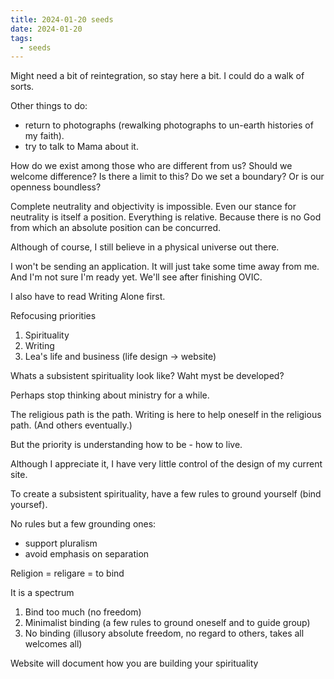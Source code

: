 ```yaml
---
title: 2024-01-20 seeds
date: 2024-01-20
tags:
  - seeds
---
```

Might need a bit of reintegration, so stay here a bit. I could do a walk of sorts.

Other things to do:
- return to photographs (rewalking photographs to un-earth histories of my faith).
- try to talk to Mama about it.

How do we exist among those who are different from us? Should we welcome difference? Is there a limit to this? Do we set a boundary? Or is our openness boundless?

Complete neutrality and objectivity is impossible. Even our stance for neutrality is itself a position. Everything is relative. Because there is no God from which an absolute position can be concurred.

Although of course, I still believe in a physical universe out there.

I won't be sending an application. It will just take some time away from me. And I'm not sure I'm ready yet. We'll see after finishing OVIC.

I also have to read Writing Alone first.

Refocusing priorities
1. Spirituality
2. Writing
3. Lea's life and business (life design -> website)

Whats a subsistent spirituality look like? Waht myst be developed?

Perhaps stop thinking about ministry for a while.

The religious path is the path.
Writing is here to help oneself in the religious path. (And others eventually.)

But the priority is understanding how to be - how to live.

Although I appreciate it, I have very little control of the design of my current site.

To create a subsistent spirituality, have a few rules to ground yourself (bind yoursef).

No rules but a few grounding ones:

- support pluralism
- avoid emphasis on separation

Religion = religare = to bind

It is a spectrum
1. Bind too much (no freedom)
2. Minimalist binding (a few rules to ground oneself and to guide group)
3. No binding (illusory absolute freedom, no regard to others, takes all welcomes all)

Website will document how you are building your spirituality